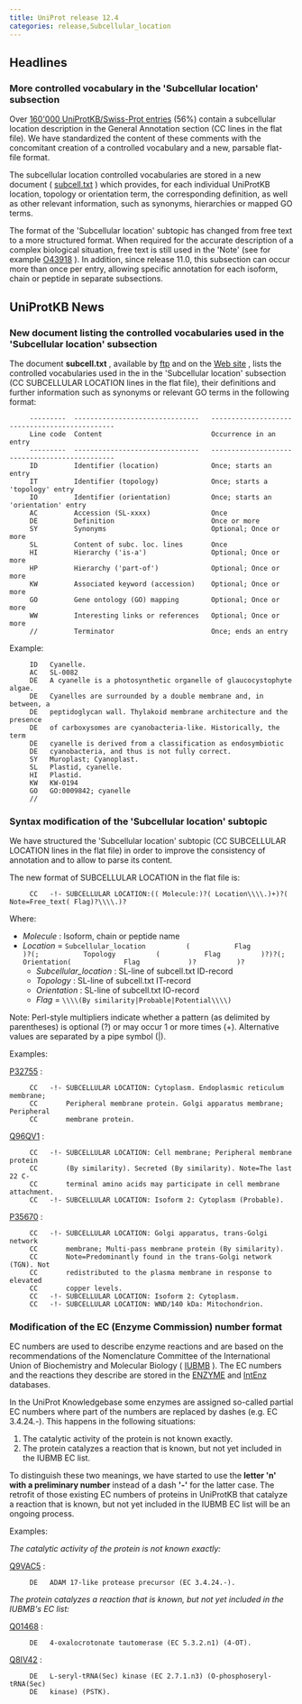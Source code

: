```yaml
---
title: UniProt release 12.4
categories: release,Subcellular_location
---
```


## Headlines

### More controlled vocabulary in the 'Subcellular location' subsection

Over [160'000 UniProtKB/Swiss-Prot entries](http://www.uniprot.org/uniprot/?query=annotation%3A%28type%3A%22subcellular+location%22%29+AND+reviewed%3Ayes) (56%) contain a subcellular location description in the General Annotation section (CC lines in the flat file). We have standardized the content of these comments with the concomitant creation of a controlled vocabulary and a new, parsable flat-file format.

The subcellular location controlled vocabularies are stored in a new document ( [subcell.txt](http://www.uniprot.org/docs/subcell) ) which provides, for each individual UniProtKB location, topology or orientation term, the corresponding definition, as well as other relevant information, such as synonyms, hierarchies or mapped GO terms.

The format of the 'Subcellular location' subtopic has changed from free text to a more structured format. When required for the accurate description of a complex biological situation, free text is still used in the 'Note' (see for example [O43918](http://www.uniprot.org/uniprot/O43918#section_comments) ). In addition, since release 11.0, this subsection can occur more than once per entry, allowing specific annotation for each isoform, chain or peptide in separate subsections.

## UniProtKB News

### New document listing the controlled vocabularies used in the 'Subcellular location' subsection

The document **subcell.txt** , available by [ftp](ftp://ftp.uniprot.org/pub/databases/uniprot/knowledgebase/docs/subcell.txt) and on the [Web site](http://www.uniprot.org/docs/subcell) , lists the controlled vocabularies used in the in the 'Subcellular location' subsection (CC SUBCELLULAR LOCATION lines in the flat file), their definitions and further information such as synonyms or relevant GO terms in the following format:

         ---------  -------------------------------   ----------------------------------------------
         Line code  Content                           Occurrence in an entry
         ---------  -------------------------------   ----------------------------------------------
         ID         Identifier (location)             Once; starts an entry
         IT         Identifier (topology)             Once; starts a 'topology' entry
         IO         Identifier (orientation)          Once; starts an 'orientation' entry
         AC         Accession (SL-xxxx)               Once
         DE         Definition                        Once or more
         SY         Synonyms                          Optional; Once or more
         SL         Content of subc. loc. lines       Once
         HI         Hierarchy ('is-a')                Optional; Once or more
         HP         Hierarchy ('part-of')             Optional; Once or more
         KW         Associated keyword (accession)    Optional; Once or more
         GO         Gene ontology (GO) mapping        Optional; Once or more
         WW         Interesting links or references   Optional; Once or more
         //         Terminator                        Once; ends an entry
        

Example:

         ID   Cyanelle.
         AC   SL-0082
         DE   A cyanelle is a photosynthetic organelle of glaucocystophyte algae.
         DE   Cyanelles are surrounded by a double membrane and, in between, a
         DE   peptidoglycan wall. Thylakoid membrane architecture and the presence
         DE   of carboxysomes are cyanobacteria-like. Historically, the term
         DE   cyanelle is derived from a classification as endosymbiotic
         DE   cyanobacteria, and thus is not fully correct.
         SY   Muroplast; Cyanoplast.
         SL   Plastid, cyanelle.
         HI   Plastid.
         KW   KW-0194
         GO   GO:0009842; cyanelle
         //
        

### Syntax modification of the 'Subcellular location' subtopic

We have structured the 'Subcellular location' subtopic (CC SUBCELLULAR LOCATION lines in the flat file) in order to improve the consistency of annotation and to allow to parse its content.

The new format of SUBCELLULAR LOCATION in the flat file is:

         CC   -!- SUBCELLULAR LOCATION:(( Molecule:)?( Location\\\\.)+)?( Note=Free_text( Flag)?\\\\.)?
        

Where:

-   *Molecule* : Isoform, chain or peptide name
-   *Location* = `Subcellular_location          (           Flag          )?(;           Topology          (           Flag          )?)?(;           Orientation(             Flag            )?          )?`
    -   *Subcellular\_location* : SL-line of subcell.txt ID-record
    -   *Topology* : SL-line of subcell.txt IT-record
    -   *Orientation* : SL-line of subcell.txt IO-record
    -   *Flag* = `\\\\(By similarity|Probable|Potential\\\\)`

Note: Perl-style multipliers indicate whether a pattern (as delimited by parentheses) is optional (?) or may occur 1 or more times (+). Alternative values are separated by a pipe symbol (\|).

Examples:

[P32755](http://www.uniprot.org/uniprot/P32755#section_comments) :

         CC   -!- SUBCELLULAR LOCATION: Cytoplasm. Endoplasmic reticulum membrane;
         CC       Peripheral membrane protein. Golgi apparatus membrane; Peripheral
         CC       membrane protein.
        

[Q96QV1](http://www.uniprot.org/uniprot/Q96QV1#section_comments) :

         CC   -!- SUBCELLULAR LOCATION: Cell membrane; Peripheral membrane protein
         CC       (By similarity). Secreted (By similarity). Note=The last 22 C-
         CC       terminal amino acids may participate in cell membrane attachment.
         CC   -!- SUBCELLULAR LOCATION: Isoform 2: Cytoplasm (Probable).
        

[P35670](http://www.uniprot.org/uniprot/P35670#section_comments) :

         CC   -!- SUBCELLULAR LOCATION: Golgi apparatus, trans-Golgi network
         CC       membrane; Multi-pass membrane protein (By similarity).
         CC       Note=Predominantly found in the trans-Golgi network (TGN). Not
         CC       redistributed to the plasma membrane in response to elevated
         CC       copper levels.
         CC   -!- SUBCELLULAR LOCATION: Isoform 2: Cytoplasm.
         CC   -!- SUBCELLULAR LOCATION: WND/140 kDa: Mitochondrion.
        

### Modification of the EC (Enzyme Commission) number format

EC numbers are used to describe enzyme reactions and are based on the recommendations of the Nomenclature Committee of the International Union of Biochemistry and Molecular Biology ( [IUBMB](http://www.chem.qmul.ac.uk/iubmb/enzyme/) ). The EC numbers and the reactions they describe are stored in the [ENZYME](http://www.expasy.org/enzyme/) and [IntEnz](http://www.ebi.ac.uk/intenz/) databases.

In the UniProt Knowledgebase some enzymes are assigned so-called partial EC numbers where part of the numbers are replaced by dashes (e.g. EC 3.4.24.-). This happens in the following situations:

1.  The catalytic activity of the protein is not known exactly.
2.  The protein catalyzes a reaction that is known, but not yet included in the IUBMB EC list.

To distinguish these two meanings, we have started to use the **letter 'n' with a preliminary number** instead of a dash **'-'** for the latter case. The retrofit of those existing EC numbers of proteins in UniProtKB that catalyze a reaction that is known, but not yet included in the IUBMB EC list will be an ongoing process.

Examples:

*The catalytic activity of the protein is not known exactly:*

[Q9VAC5](http://www.uniprot.org/uniprot/Q9VAC5#section_name) :

         DE   ADAM 17-like protease precursor (EC 3.4.24.-).
        

*The protein catalyzes a reaction that is known, but not yet included in the IUBMB's EC list:*

[Q01468](http://www.uniprot.org/uniprot/Q01468#section_name) :

         DE   4-oxalocrotonate tautomerase (EC 5.3.2.n1) (4-OT).
        

[Q8IV42](http://www.uniprot.org/uniprot/Q8IV42#section_name) :

         DE   L-seryl-tRNA(Sec) kinase (EC 2.7.1.n3) (O-phosphoseryl-tRNA(Sec)
         DE   kinase) (PSTK).
        
